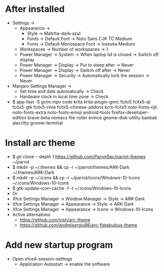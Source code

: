 After installed
=====
* Settings ->
    * Appearance ->
        * Style -> Matcha-dark-azul
        * Fonts -> Default Font -> Noto Sans CJK TC Medium
        * Fonts -> Default Monospace Font -> Iosevka Medium
    * Workspaces -> Number of workspaces -> 1
    * Power Manager -> System -> When laptop lid is closed -> Switch off display
    * Power Manager -> Display -> Put to sleep after -> Never
    * Power Manager -> Display -> Switch off after -> Never
    * Power Manager -> Security -> Automatically lock the session -> Never
* Manjaro Settings Manager ->
    * Set time and date automatically -> Check
    * Hardware clock in local time zone -> Check
* $ app-fast -S gvim mpv code krita krita-plugin-gmic fcitx5 fcitx5-qt fcitx5-gtk fcitx5-rime fcitx5-chinese-addons kcm-fcitx5 noto-fonts-cjk noto-fonts-extra noto-fonts-emoji android-tools firefox-developer-edition brave-beta nomacs file-roller evince gnome-disk-utility baobab alacritty gnome-terminal

Install arc theme
=====
* $ git clone --depth 1 https://github.com/ParrotSec/parrot-themes ~/parrot
* $ mkdir -p ~/.themes && cp -r ~/parrot/themes/ARK-Dark ~/.themes/ARK-Dark
* $ mkdir -p ~/.icons && cp -r ~/parrot/icons/Windows-10-Icons ~/.icons/Windows-10-Icons
* $ gtk-update-icon-cache -f -t ~/.icons/Windows-10-Icons
* Or
* Xfce Settings Manager -> Window Manager -> Style -> ARK-Dark
* Xfce Settings Manager -> Appearance -> Style -> ARK-Dark
* Xfce Settings Manager -> Appearance -> Icons -> Windows-10-Icons
* Active alternatives
    * https://github.com/jnsh/arc-theme
    * https://github.com/andreisergiu98/arc-flatabulous-theme

Add new startup program
=====
* Open xfce4-session-settings
    * Application Autostart -> enable the software
